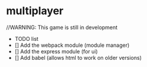 # multiplayer
//WARNING: This game is still in development

- TODO list
- [] Add the webpack module (module manager)
- [] Add the express module (for ui)
- [] Add babel (allows html to work on older versions)
